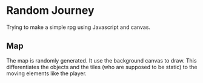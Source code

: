 # Random Journey

Trying to make a simple rpg using Javascript and canvas.

## Map

The map is randomly generated. It use the background canvas to draw. This differentiates the objects and the tiles (who are supposed to be static) to the moving elements like the player.
